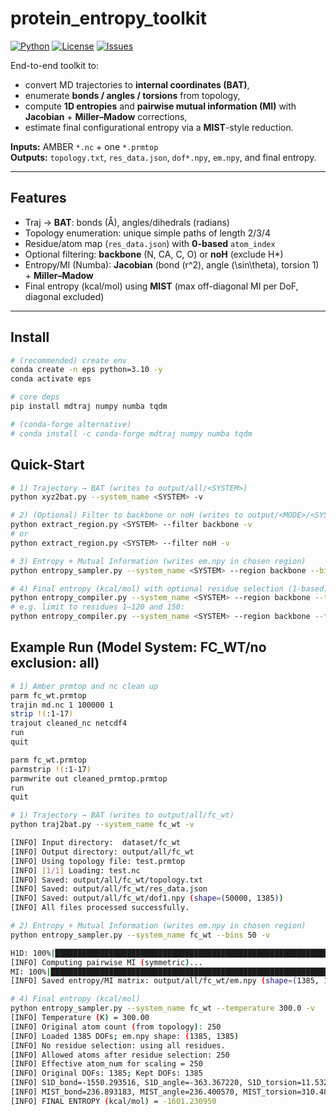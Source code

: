 # protein_entropy_toolkit

[![Python](https://img.shields.io/badge/python-3.9%2B-blue.svg)](https://www.python.org/)
[![License](https://img.shields.io/badge/License-MIT-green.svg)](#license)
[![Issues](https://img.shields.io/github/issues-raw/USER/traj2bat-entropy.svg)](../../issues)

End-to-end toolkit to:
- convert MD trajectories to **internal coordinates (BAT)**,
- enumerate **bonds / angles / torsions** from topology,
- compute **1D entropies** and **pairwise mutual information (MI)** with **Jacobian** + **Miller–Madow** corrections,
- estimate final configurational entropy via a **MIST**-style reduction.

**Inputs:** AMBER `*.nc` + one `*.prmtop`  
**Outputs:** `topology.txt`, `res_data.json`, `dof*.npy`, `em.npy`, and final entropy.

---

## Features
- Traj → **BAT**: bonds (Å), angles/dihedrals (radians)
- Topology enumeration: unique simple paths of length 2/3/4
- Residue/atom map (`res_data.json`) with **0-based** `atom_index`
- Optional filtering: **backbone** (N, CA, C, O) or **noH** (exclude H*)
- Entropy/MI (Numba): **Jacobian** (bond \(r^2\), angle \(\sin\theta\), torsion 1) + **Miller–Madow**
- Final entropy (kcal/mol) using **MIST** (max off-diagonal MI per DoF, diagonal excluded)

---

## Install

```bash
# (recommended) create env
conda create -n eps python=3.10 -y
conda activate eps

# core deps
pip install mdtraj numpy numba tqdm

# (conda-forge alternative)
# conda install -c conda-forge mdtraj numpy numba tqdm
```
## Quick-Start

```bash
# 1) Trajectory → BAT (writes to output/all/<SYSTEM>)
python xyz2bat.py --system_name <SYSTEM> -v

# 2) (Optional) Filter to backbone or noH (writes to output/<MODE>/<SYSTEM>)
python extract_region.py <SYSTEM> --filter backbone -v
# or
python extract_region.py <SYSTEM> --filter noH -v

# 3) Entropy + Mutual Information (writes em.npy in chosen region)
python entropy_sampler.py --system_name <SYSTEM> --region backbone --bins 50 -v

# 4) Final entropy (kcal/mol) with optional residue selection (1-based)
python entropy_compiler.py --system_name <SYSTEM> --region backbone --temperature 298.15 -v
# e.g. limit to residues 1–120 and 150:
python entropy_compiler.py --system_name <SYSTEM> --region backbone --temperature 298.15 --residues "1-120,150" -v

```

## Example Run (Model System: FC_WT/no exclusion: all)

```bash
# 1) Amber prmtop and nc clean up
parm fc_wt.prmtop
trajin md.nc 1 100000 1
strip !(:1-17)
trajout cleaned_nc netcdf4
run
quit

parm fc_wt.prmtop
parmstrip !(:1-17)
parmwrite out cleaned_prmtop.prmtop
run
quit

# 1) Trajectory → BAT (writes to output/all/fc_wt)
python traj2bat.py --system_name fc_wt -v

[INFO] Input directory:  dataset/fc_wt
[INFO] Output directory: output/all/fc_wt
[INFO] Using topology file: test.prmtop
[INFO] [1/1] Loading: test.nc
[INFO] Saved: output/all/fc_wt/topology.txt
[INFO] Saved: output/all/fc_wt/res_data.json
[INFO] Saved: output/all/fc_wt/dof1.npy (shape=(50000, 1385))
[INFO] All files processed successfully.

# 2) Entropy + Mutual Information (writes em.npy in chosen region)
python entropy_sampler.py --system_name fc_wt --bins 50 -v

H1D: 100%|████████████████████████████████████████████████████████████████████████████████████████████████████████████████████████████████████████████████████████████████████| 1385/1385 [00:01<00:00, 1333.20it/s]
[INFO] Computing pairwise MI (symmetric)...
MI: 100%|███████████████████████████████████████████████████████████████████████████████████████████████████████████████████████████████████████████████████████████████████████| 1385/1385 [01:45<00:00, 13.16it/s]
[INFO] Saved entropy/MI matrix: output/all/fc_wt/em.npy (shape=(1385, 1385))

# 4) Final entropy (kcal/mol)
python entropy_sampler.py --system_name fc_wt --temperature 300.0 -v
[INFO] Temperature (K) = 300.00
[INFO] Original atom count (from topology): 250
[INFO] Loaded 1385 DOFs; em.npy shape: (1385, 1385)
[INFO] No residue selection: using all residues.
[INFO] Allowed atoms after residue selection: 250
[INFO] Effective atom_num for scaling = 250
[INFO] Original DOFs: 1385; Kept DOFs: 1385
[INFO] S1D_bond=-1550.293516, S1D_angle=-363.367220, S1D_torsion=11.532246
[INFO] MIST_bond=236.893183, MIST_angle=236.400570, MIST_torsion=310.480063
[INFO] FINAL ENTROPY (kcal/mol) = -1601.230950
```
